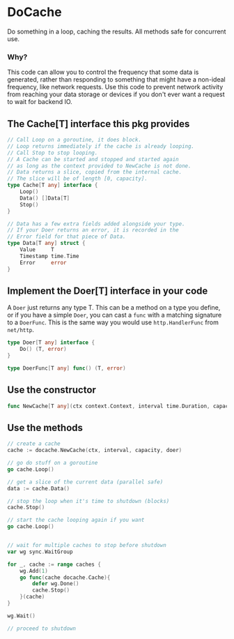 # DoCache
Do something in a loop, caching the results. All methods safe for concurrent use.

### Why?

This code can allow you to control the frequency that some data is generated, rather
than responding to something that might have a non-ideal frequency, like network requests.
Use this code to prevent network activity from reaching your data storage or devices if
you don't ever want a request to wait for backend IO.

## The Cache[T] interface this pkg provides
```go
// Call Loop on a goroutine, it does block.
// Loop returns immediately if the cache is already looping.
// Call Stop to stop looping.
// A Cache can be started and stopped and started again
// as long as the context provided to NewCache is not done.
// Data returns a slice, copied from the internal cache.
// The slice will be of length [0, capacity].
type Cache[T any] interface {
	Loop()
	Data() []Data[T]
	Stop()
}
```

```go
// Data has a few extra fields added alongside your type.
// If your Doer returns an error, it is recorded in the
// Error field for that piece of Data.
type Data[T any] struct {
	Value     T
	Timestamp time.Time
	Error     error
}
```

## Implement the Doer[T] interface in your code
A `Doer` just returns any type T. This can be a method on a type you define,
or if you have a simple `Doer`, you can cast a `func` with a matching signature
to a `DoerFunc`. This is the same way you would use `http.HandlerFunc` from `net/http`.
```go
type Doer[T any] interface {
	Do() (T, error)
}

type DoerFunc[T any] func() (T, error)

```

## Use the constructor
```go
func NewCache[T any](ctx context.Context, interval time.Duration, capacity int, doer Doer[T]) Cache[T]
```

## Use the methods
```go
// create a cache
cache := docache.NewCache(ctx, interval, capacity, doer)

// go do stuff on a goroutine
go cache.Loop()

// get a slice of the current data (parallel safe)
data := cache.Data()

// stop the loop when it's time to shutdown (blocks)
cache.Stop()

// start the cache looping again if you want
go cache.Loop()


// wait for multiple caches to stop before shutdown
var wg sync.WaitGroup

for _, cache := range caches {
    wg.Add(1)
    go func(cache docache.Cache){
        defer wg.Done()
        cache.Stop()
    }(cache)
}

wg.Wait()

// proceed to shutdown
```

